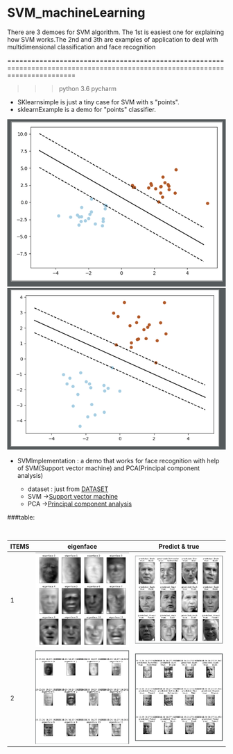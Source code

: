 # SVM_machineLearning
There are 3 demoes for SVM algorithm. The 1st is easiest one for explaining how SVM works.The 2nd and 3th are  examples of application to deal with multidimensional classification and face recognition

=============================================================================================================================
>>> python 3.6 pycharm  <br>



* SKlearnsimple is just a tiny case for SVM with s "points".<br>
* sklearnExample is a demo for "points" classifier.<br>

![](https://github.com/Alan-D-Chen/SVM_machineLearning/blob/master/SVM-1.png)
![](https://github.com/Alan-D-Chen/SVM_machineLearning/blob/master/SVM-2.png)

* SVMImplementation : a demo that works for face recognition with help of SVM(Support vector machine) and PCA(Principal component analysis)
  
  * dataset : just from [DATASET](http://vis-www.cs.umass.edu/lfw/#deepfunnel-anchor)<br>
  * SVM ->[Support vector machine](https://github.com/Alan-D-Chen/SVM_machineLearning/blob/master/SVMImplementation.py)<br>
  * PCA ->[Principal component analysis](https://github.com/Alan-D-Chen/PCA_ICA_DEMO)<br>
 
 ###table:<br>

<br>

ITEMS|eigenface| Predict & true|
-----------------|---------------|-----------------
1|![](https://github.com/Alan-D-Chen/SVM_machineLearning/blob/master/SVM-3.png)|![](https://github.com/Alan-D-Chen/SVM_machineLearning/blob/master/SVM-4.png)
2|![](https://github.com/Alan-D-Chen/SVM_machineLearning/blob/master/SVM-6.png)|![](https://github.com/Alan-D-Chen/SVM_machineLearning/blob/master/SVM-5.png)
